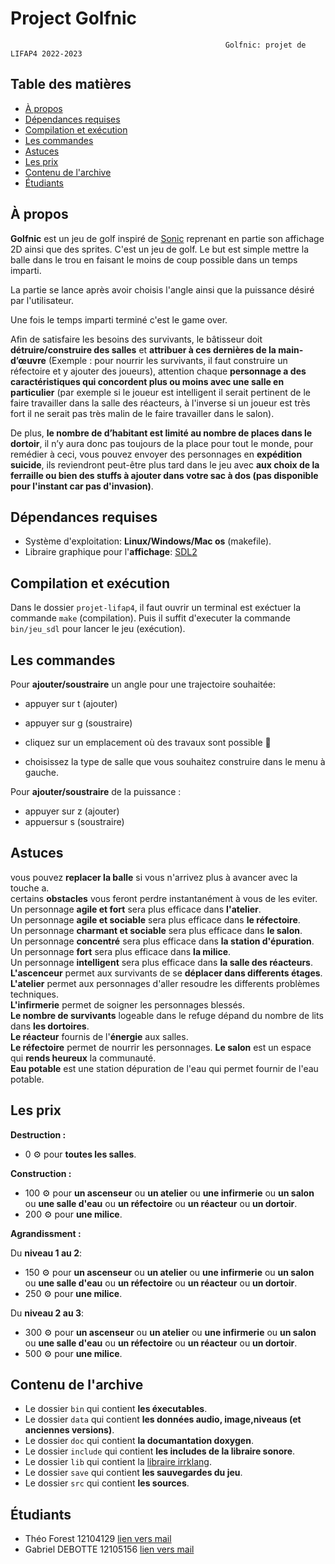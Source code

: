# Project Golfnic


                                                    Golfnic: projet de LIFAP4 2022-2023


## Table des matières

- [À propos](#à-propos)
- [Dépendances requises](#dépendances-requises)
- [Compilation et exécution](#compilation-et-exécution)
- [Les commandes](#les-commandes)
- [Astuces](#astuces)
- [Les prix](#les-prix)
- [Contenu de l'archive](#contenu-de-l'archive)
- [Étudiants](#étudiants)


## À propos

**Golfnic** est un jeu de golf inspiré de [Sonic](https://fr.wikipedia.org/wiki/Sonic) reprenant en partie son affichage 2D ainsi que des sprites. 
C'est un jeu de golf. Le but est simple mettre la balle dans le trou en faisant le moins de coup possible dans un temps imparti.

La partie se lance après avoir choisis l'angle ainsi que la puissance désiré par l'utilisateur.

Une fois le temps imparti terminé c'est le game over.

Afin de satisfaire les besoins des survivants, le bâtisseur doit **détruire/construire des salles** et **attribuer à ces dernières de la main-d’œuvre** (Exemple : pour nourrir les survivants, il faut construire un réfectoire et y ajouter des joueurs), attention chaque **personnage a des caractéristiques qui concordent plus ou moins avec une salle en particulier** (par exemple si le joueur est intelligent il serait pertinent de le faire travailler dans la salle des réacteurs, à l'inverse si un joueur est très fort il ne serait pas très malin de le faire travailler dans le salon).

De plus, **le nombre de d’habitant est limité au nombre de places dans le dortoir**, il n’y aura donc pas toujours de la place pour tout le monde, pour remédier à ceci, vous pouvez envoyer des personnages en **expédition suicide**, ils reviendront peut-être plus tard dans le jeu avec **aux choix de la ferraille ou bien des stuffs à ajouter dans votre sac à dos (pas disponible pour l'instant car pas d'invasion)**.


## Dépendances requises

- Système d'exploitation: **Linux/Windows/Mac os** (makefile).
- Libraire graphique pour l'**affichage**: [SDL2](https://www.libsdl.org/download-2.0.php)



## Compilation et exécution

Dans le dossier `projet-lifap4`, il faut ouvrir un terminal est exéctuer la commande `make` (compilation).
Puis il suffit d'executer la commande `bin/jeu_sdl` pour lancer le jeu (exécution).


## Les commandes

Pour **ajouter/soustraire** un angle pour une trajectoire souhaitée:
- appuyer sur t (ajouter)
- appuyer sur g (soustraire)

- cliquez sur un emplacement où des travaux sont possible 🚧
- choisissez la type de salle que vous souhaitez construire dans le menu à gauche.

Pour **ajouter/soustraire** de la puissance :
- appuyer sur z (ajouter)
- appuersur s (soustraire)


## Astuces

vous pouvez  **replacer la balle** si vous n'arrivez plus à avancer avec la touche a.<br/>
certains **obstacles** vous feront perdre instantanément à vous de les eviter.<br/>
Un personnage **agile et fort** sera plus efficace dans **l'atelier**.<br/>
Un personnage **agile et sociable** sera plus efficace dans **le réfectoire**.<br/>
Un personnage **charmant et sociable** sera plus efficace dans **le salon**.<br/>
Un personnage **concentré** sera plus efficace dans **la station d'épuration**.<br/>
Un personnage **fort** sera plus efficace dans **la milice**.<br/>
Un personnage **intelligent** sera plus efficace dans **la salle des réacteurs**.<br/>
**L'ascenceur** permet aux survivants de se **déplacer dans differents étages**.<br/>
**L'atelier** permet aux personnages d'aller resoudre les differents problèmes techniques.<br/>
**L'infirmerie** permet de soigner les personnages blessés.<br/>
**Le nombre de survivants** logeable dans le refuge dépand du nombre de lits dans **les dortoires**.<br/>
**Le réacteur** fournis de l'**énergie** aux salles.<br/>
**Le réfectoire** permet de nourrir les personnages.
**Le salon** est un espace qui **rends heureux** la communauté.<br/>
**Eau potable** est une station dépuration de l'eau qui permet fournir de l'eau potable.<br/>


## Les prix

**Destruction :**

- 0 ⚙️ pour **toutes les salles**.

**Construction :**

- 100 ⚙️ pour **un ascenseur** ou **un atelier** ou **une infirmerie** ou **un salon** ou **une salle d'eau** ou **un réfectoire** ou **un réacteur** ou **un dortoir**.
- 200 ⚙️ pour **une milice**.

**Agrandissment :** 

Du **niveau 1 au 2**: 
- 150 ⚙️ pour **un ascenseur** ou **un atelier** ou **une infirmerie** ou **un salon** ou **une salle d'eau** ou **un réfectoire** ou **un réacteur** ou **un dortoir**.
- 250 ⚙️ pour **une milice**.

Du **niveau 2 au 3**:
- 300 ⚙️ pour **un ascenseur** ou **un atelier** ou **une infirmerie** ou **un salon** ou **une salle d'eau** ou **un réfectoire** ou **un réacteur** ou **un dortoir**.
- 500 ⚙️ pour **une milice**.


## Contenu de l'archive

- Le dossier `bin` qui contient **les éxecutables**.
- Le dossier `data` qui contient **les données audio, image,niveaus (et anciennes versions)**.
- Le dossier `doc` qui contient **la documantation doxygen**.
- Le dossier `include` qui contient **les includes de la libraire sonore**.
- Le dossier `lib` qui contient la [libraire irrklang](#dépendances-requises).
- Le dossier `save` qui contient **les sauvegardes du jeu**.
- Le dossier `src` qui contient **les sources**.

## Étudiants

- Théo Forest 12104129 [lien vers mail](mailto:theo.forest@etu.univ-lyon1.fr)
- Gabriel DEBOTTE 12105156 [lien vers mail](mailto:gabriel.debotte@etu.univ-lyon1.fr)

